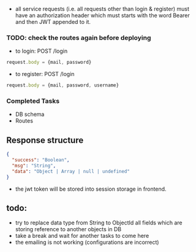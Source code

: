 * all service requests (i.e. all requests other than login & register) must have an authorization header which must
  starts with the word Bearer and then JWT appended to
  it.

### TODO: check the routes again before deploying

* to login: POST /login

```js
request.body = {mail, password}
```

* to register: POST /login

```js
request.body = {mail, password, username}
```

### Completed Tasks

* DB schema
* Routes

## Response structure

```json
{
  "success": "Boolean",
  "msg": "String",
  "data": "Object | Array | null | undefined"
}
```

* the jwt token will be stored into session storage in frontend.

## todo:

* try to replace data type from String to ObjectId all fields which are storing reference to another objects in DB
* take a break and wait for another tasks to come here
* the emailing is not working (configurations are incorrect)
